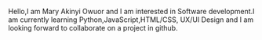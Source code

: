 Hello,I am Mary Akinyi Owuor and I am interested in Software development.I am currently learning Python,JavaScript,HTML/CSS,
UX/UI Design and I am looking forward to  collaborate on a project in github.
